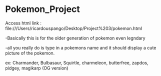 # Pokemon_Project
Access html link : file:///Users/ricardouspango/Desktop/Project%203/pokemon.html


-Basically this is for the older generation of pokemon even legndary


-all you really do is type in a pokemons name and it should display a cute picture of the pokemon.


ex: Charmander, Bulbasaur, Squirtle, charmeleon, butterfree, zapdos, pidgey, magikarp (OG version)
